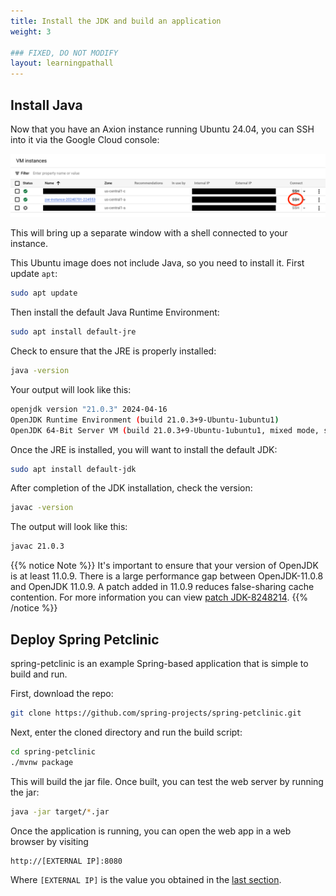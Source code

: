 ```yaml
---
title: Install the JDK and build an application
weight: 3

### FIXED, DO NOT MODIFY
layout: learningpathall
---
```


## Install Java

Now that you have an Axion instance running Ubuntu 24.04, you can SSH into it via the Google Cloud console:

![click the console button to SSH to the machine](ssh.png)

This will bring up a separate window with a shell connected to your instance.

This Ubuntu image does not include Java, so you need to install it. First update `apt`:

```bash
sudo apt update
```

Then install the default Java Runtime Environment:

```bash
sudo apt install default-jre
```

Check to ensure that the JRE is properly installed:


```bash
java -version
```

Your output will look like this:

```bash
openjdk version "21.0.3" 2024-04-16
OpenJDK Runtime Environment (build 21.0.3+9-Ubuntu-1ubuntu1)
OpenJDK 64-Bit Server VM (build 21.0.3+9-Ubuntu-1ubuntu1, mixed mode, sharing)
```

Once the JRE is installed, you will want to install the default JDK:

```bash
sudo apt install default-jdk
```

After completion of the JDK installation, check the version:

```bash
javac -version
```

The output will look like this:

```bash
javac 21.0.3
```

{{% notice Note %}}
It's important to ensure that your version of OpenJDK is at least 11.0.9. There is a large performance gap between OpenJDK-11.0.8 and OpenJDK 11.0.9. A patch added in 11.0.9 reduces false-sharing cache contention. For more information you can view [patch JDK-8248214](https://bugs.openjdk.org/browse/JDK-8248214).
{{% /notice %}}


## Deploy Spring Petclinic

spring-petclinic is an example Spring-based application that is simple to build and run.

First, download the repo:

```bash
git clone https://github.com/spring-projects/spring-petclinic.git
```

Next, enter the cloned directory and run the build script:

```bash
cd spring-petclinic
./mvnw package
```

This will build the jar file. Once built, you can test the web server by running the jar:

```bash
java -jar target/*.jar
```

Once the application is running, you can open the web app in a web browser by visiting

```bash
http://[EXTERNAL IP]:8080
```

Where `[EXTERNAL IP]` is the value you obtained in the [last section](../1-create-instance/#obtain-the-ip-of-your-instance).
